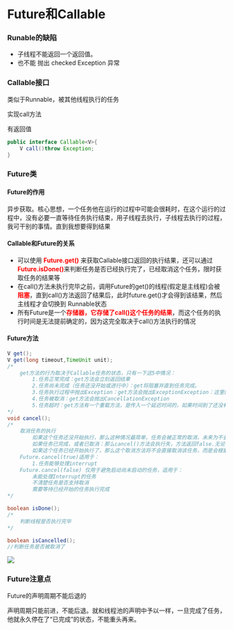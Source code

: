 # Future和Callable

### Runable的缺陷

- 子线程不能返回一个返回值。
- 也不能 抛出 checked Exception 异常 

### Callable接口

类似于Runnable，被其他线程执行的任务

实现call方法

有返回值

~~~java
public interface Callable<V>{
    V call()throw Exception;
}
~~~

### Future类

#### Future的作用

异步获取。核心思想，一个任务他在运行的过程中可能会很耗时，在这个运行的过程中，没有必要一直等待任务执行结束，用子线程去执行，子线程去执行的过程，我可干别的事情。直到我想要得到结果

#### Callable和Future的关系

- 可以使用 <b style="color:red">Future.get()</b> 来获取Callable接口返回的执行结果，还可以通过 <b style="color:red">Future.isDone()</b>来判断任务是否已经执行完了，已经取消这个任务，限时获取任务的结果等
- 在call()方法未执行完毕之前，调用Future的get()的线程(假定是主线程)会被 <b style="color:red">阻塞</b>，直到call()方法返回了结果后，此时future.get()才会得到该结果，然后主线程才会切换到 Runnable状态
- 所有Future是一个<b style="color:red">存储器，它存储了call()这个任务的结果</b>，而这个任务的执行时间是无法提前确定的，因为这完全取决于call()方法执行的情况

#### Future方法

~~~java
V get();
V get(long timeout,TimeUnit unit);
/*
	get方法的行为取决于Callable任务的状态，只有一下这5中情况：
		1.任务正常完成：get方法会立刻返回结果
		2.任务尚未完成（任务还没开始或进行中）：get将阻塞并直到任务完成。
		3.任务执行过程中抛出Exception：get方法会抛出ExceptionException：这里的抛出异常，是call()执行时产生的那个异常。java.util.concurrent.ExecutionException
		4.任务被取消：get方法会抛出CancellationException
		5.任务超时：get方法有一个重载方法，是传入一个延迟时间的，如果时间到了还没有获的结果，get方法就会抛出TimeoutException
*/
void cancel();
/*
	取消任务的执行 
		如果这个任务还没开始执行，那么这种情况最简单，任务会被正常的取消，未来为不会执行，方法返回true。无论你传入true还是false都会取消
		如果任务已完成，或者已取消：那么cancel()方法会执行失，方法返回false.无论传入的是true还是fasle都是已取消的
		如果这个任务已经开始执行了，那么这个取消方法将不会直接取消该任务，而是会根据我们传入的参数 ture 还是 false
	Future.cancel(true)适用于：
		1.任务能够处理interrupt
	Future.cancel(false) 仅用于避免启动尚未启动的任务，适用于：
		未能处理Interrupt的任务
		不清楚任务是否支持取消
		需要等待已经开始的任务执行完成
*/

boolean isDone();
/*
	判断线程是否执行完毕
*/

boolean isCancelled();
//判断任务是否被取消了
~~~

![](D:%5Ctask%5Cpeng_imooc%5Cjuc%5Csrc%5Cmain%5Cresources%5Cimages%5CFutureTask.png)

### Future注意点

Future的声明周期不能后退的

​	声明周期只能前进，不能后退。就和线程池的声明中予以一样，一旦完成了任务，他就永久停在了“已完成”的状态，不能重头再来。